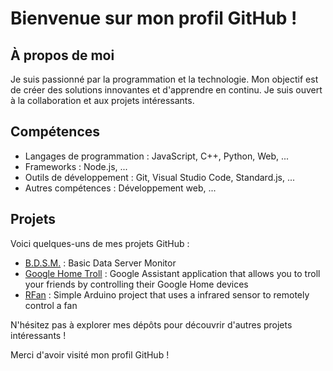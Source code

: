 # Bienvenue sur mon profil GitHub !

## À propos de moi
Je suis passionné par la programmation et la technologie. Mon objectif est de créer des solutions innovantes et d'apprendre en continu. Je suis ouvert à la collaboration et aux projets intéressants.

## Compétences
- Langages de programmation : JavaScript, C++, Python, Web, ...
- Frameworks : Node.js, ...
- Outils de développement : Git, Visual Studio Code, Standard.js, ...
- Autres compétences : Développement web, ...

## Projets
Voici quelques-uns de mes projets GitHub :

- [B.D.S.M.](https://github.com/Zarox28/bdsm-client) : Basic Data Server Monitor
- [Google Home Troll](https://github.com/Zarox28/google_home_troll) : Google Assistant application that allows you to troll your friends by controlling their Google Home devices
- [RFan](https://github.com/Zarox28/rfan) : Simple Arduino project that uses a infrared sensor to remotely control a fan

N'hésitez pas à explorer mes dépôts pour découvrir d'autres projets intéressants !

Merci d'avoir visité mon profil GitHub !
